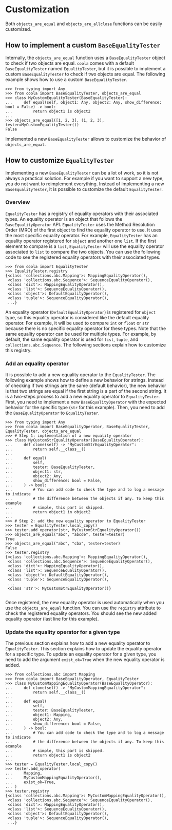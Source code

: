 # Customization

Both `objects_are_equal` and `objects_are_allclose` functions can be easily customized.

## How to implement a custom `BaseEqualityTester`

Internally, the `objects_are_equal` function uses a `BaseEqualityTester` object to check if two
objects are equal.
`coola` comes with a default `BaseEqualityTester` named `EqualityTester`, but it is possible to
implement a custom `BaseEqualityTester` to check if two objects are equal.
The following example shows how to use a custom `BaseEqualityTester`.

```pycon
>>> from typing import Any
>>> from coola import BaseEqualityTester, objects_are_equal
>>> class MyCustomEqualityTester(BaseEqualityTester):
...     def equal(self, object1: Any, object2: Any, show_difference: bool = False) -> bool:
...         return object1 is object2
...
>>> objects_are_equal([1, 2, 3], (1, 2, 3), tester=MyCustomEqualityTester())
False

```

Implemented a new `BaseEqualityTester` allows to customize the behavior of `objects_are_equal`.

## How to customize `EqualityTester`

Implementing a new `BaseEqualityTester` can be a lot of work, so it is not always a practical
solution.
For example if you want to support a new type, you do not want to reimplement everything.
Instead of implementing a new `BaseEqualityTester`, it is possible to customize the
default `EqualityTester`.

### Overview

`EqualityTester` has a registry of equality operators with their associated types.
An equality operator is an object that follows the `BaseEqualityOperator` API.
`EqualityTester` uses the Method Resolution Order (MRO) of the first object to find the equality
operator to use.
It uses the most specific equality operator.
For example, `EqualityTester` has an equality operator registered for `object` and another
one `list`.
If the first element to compare is a `list`, `EqualityTester` will use the equality operator
associated to `list` to compare the two objects.
You can use the following code to see the registered equality operators with their associated types.

```pycon
>>> from coola import EqualityTester
>>> EqualityTester.registry
{<class 'collections.abc.Mapping'>: MappingEqualityOperator(),
 <class 'collections.abc.Sequence'>: SequenceEqualityOperator(),
 <class 'dict'>: MappingEqualityOperator(),
 <class 'list'>: SequenceEqualityOperator(),
 <class 'object'>: DefaultEqualityOperator(),
 <class 'tuple'>: SequenceEqualityOperator(),
 ...}

```

An equality operator (`DefaultEqualityOperator`) is registered for `object` type, so this equality
operator is considered like the default equality operator.
For example, it will be used to compare `int` or `float` or `str` because there is no specific
equality operator for these types.
Note that the same equality operator can be used for multiple types.
For example, by default, the same equality operator is used for `list`, `tuple`,
and `collections.abc.Sequence`.
The following sections explain how to customize this registry.

### Add an equality operator

It is possible to add a new equality operator to the `EqualityTester`.
The following example shows how to define a new behavior for strings.
Instead of checking if two strings are the same (default behavior), the new behavior is that two
strings are equal if the first string is a part of the second string.
It is a two-steps process to add a new equality operator to `EqualityTester`.
First, you need to implement a new `BaseEqualityOperator` with the expected behavior for the
specific type (`str` for this example).
Then, you need to add the `BaseEqualityOperator` to `EqualityTester`.

```pycon
>>> from typing import Any
>>> from coola import BaseEqualityOperator, BaseEqualityTester, EqualityTester, objects_are_equal
>>> # Step 1: implementation of a new equality operator
>>> class MyCustomStrEqualityOperator(BaseEqualityOperator):
...     def clone(self) -> "MyCustomStrEqualityOperator":
...         return self.__class__()
...
...     def equal(
...         self,
...         tester: BaseEqualityTester,
...         object1: str,
...         object2: Any,
...         show_difference: bool = False,
...     ) -> bool:
...         # You can add code to check the type and to log a message to indicate
...         # the difference between the objects if any. To keep this example
...         # simple, this part is skipped.
...         return object1 in object2
...
>>> # Step 2: add the new equality operator to EqualityTester
>>> tester = EqualityTester.local_copy()
>>> tester.add_operator(str, MyCustomStrEqualityOperator())
>>> objects_are_equal("abc", "abcde", tester=tester)
True
>>> objects_are_equal("abc", "cba", tester=tester)
False
>>> tester.registry
{<class 'collections.abc.Mapping'>: MappingEqualityOperator(),
 <class 'collections.abc.Sequence'>: SequenceEqualityOperator(),
 <class 'dict'>: MappingEqualityOperator(),
 <class 'list'>: SequenceEqualityOperator(),
 <class 'object'>: DefaultEqualityOperator(),
 <class 'tuple'>: SequenceEqualityOperator(),
 ...
 <class 'str'>: MyCustomStrEqualityOperator()}


```

Once registered, the new equality operator is used automatically when you use
the `objects_are_equal` function.
You can use the `registry` attribute to check the registered equality operators.
You should see the new added equality operator (last line for this example).

### Update the equality operator for a given type

The previous section explains how to add a new equality operator to `EqualityTester`.
This section explains how to update the equality operator for a specific type.
To update an equality operator for a given type, you need to add the argument `exist_ok=True` when
the new equality operator is added.

```pycon
>>> from collections.abc import Mapping
>>> from coola import BaseEqualityOperator, EqualityTester
>>> class MyCustomMappingEqualityOperator(BaseEqualityOperator):
...     def clone(self) -> "MyCustomMappingEqualityOperator":
...         return self.__class__()
...
...     def equal(
...         self,
...         tester: BaseEqualityTester,
...         object1: Mapping,
...         object2: Any,
...         show_difference: bool = False,
...     ) -> bool:
...         # You can add code to check the type and to log a message to indicate
...         # the difference between the objects if any. To keep this example
...         # simple, this part is skipped.
...         return object1 is object2
...
>>> tester = EqualityTester.local_copy()
>>> tester.add_operator(
...     Mapping,
...     MyCustomMappingEqualityOperator(),
...     exist_ok=True,
... )
>>> tester.registry
{<class 'collections.abc.Mapping'>: MyCustomMappingEqualityOperator(),
 <class 'collections.abc.Sequence'>: SequenceEqualityOperator(),
 <class 'dict'>: MappingEqualityOperator(),
 <class 'list'>: SequenceEqualityOperator(),
 <class 'object'>: DefaultEqualityOperator(),
 <class 'tuple'>: SequenceEqualityOperator(),
 ...}

```
